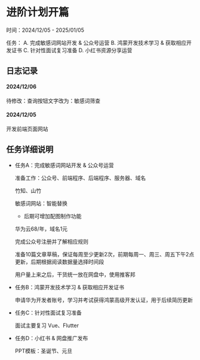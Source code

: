 # 进阶计划开篇

时间：2024/12/05 - 2025/01/05

任务：
  A. 完成敏感词网站开发 & 公众号运营
  B. 鸿蒙开发技术学习 & 获取相应开发证书
  C. 针对性面试复习准备
  D. 小红书资源分享运营

## 日志记录


#### 2024/12/06

待修改：查询按钮文字改为：敏感词筛查



#### 2024/12/05

开发前端页面网站

## 任务详细说明

- 任务A：完成敏感词网站开发 & 公众号运营

  准备工作：公众号、前端程序、后端程序、服务器、域名

  竹知、山竹

  敏感词网站：智能替换


  - 后期可增加配图制作功能

  华为云68/年，域名1元

  完成公众号注册并了解相应规则

  准备10篇文章草稿，保证每周至少更新2次，前期每周一、周三、周五下午2点更新，后期根据阅读数据量选择时间段

  用户量上来之后，干货统一放在网盘中，使用推客邦

- 任务B：鸿蒙开发技术学习 & 获取相应开发证书

  申请华为开发者账号，学习并考试获得鸿蒙高级开发认证，用于后续简历更新

- 任务C：针对性面试复习准备

  面试主要复习 Vue、Flutter

- 任务D：小红书 & 网盘推广发布

  PPT模板：圣诞节、元旦
